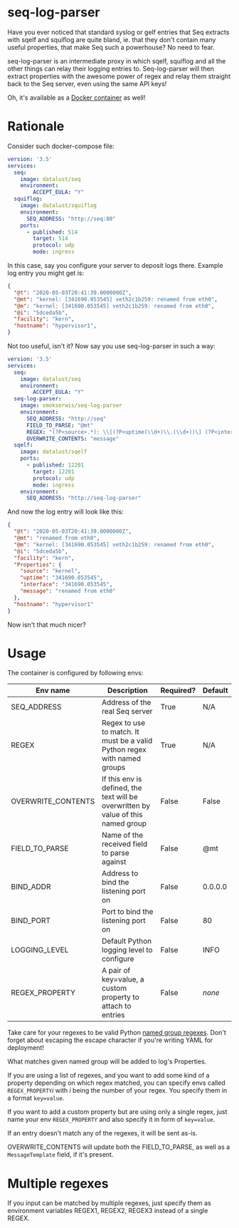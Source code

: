 seq-log-parser
==============

Have you ever noticed that standard syslog or gelf
entries that Seq extracts with sqelf and squiflog are
quite bland, ie. that they don't contain many useful properties,
that make Seq such a powerhouse? No need to fear.

seq-log-parser is an intermediate proxy in which
sqelf, squiflog and all the other things can relay
their logging entries to. Seq-log-parser will then
extract properties with the awesome power of regex
and relay them straight back to the Seq server,
even using the same API keys!

Oh, it's available as a [Docker container](https://hub.docker.com/repository/docker/smokserwis/seq-log-parser)
as well!

# Rationale

Consider such docker-compose file:

```yaml
version: '3.5'
services:
  seq:
    image: datalust/seq
    environment:
        ACCEPT_EULA: "Y"
  squiflog:
    image: datalust/squiflog
    environment:
      SEQ_ADDRESS: "http://seq:80"
    ports:
      - published: 514
        target: 514
        protocol: udp
        mode: ingress
```

In this case, say you configure your server to deposit
logs there. Example log entry you might get is:

```json
{
  "@t": "2020-05-03T20:41:39.0000000Z",
  "@mt": "kernel: [341690.053545] veth2c1b259: renamed from eth0",
  "@m": "kernel: [341690.053545] veth2c1b259: renamed from eth0",
  "@i": "5dceda5b",
  "facility": "kern",
  "hostname": "hypervisor1",
}
```

Not too useful, isn't it? Now say you use seq-log-parser in 
such a way:

```yaml
version: '3.5'
services:
  seq:
    image: datalust/seq
    environment:
        ACCEPT_EULA: "Y"
  seq-log-parser:
    image: smokserwis/seq-log-parser
    environment:
      SEQ_ADDRESS: "http://seq"
      FIELD_TO_PARSE: "@mt"
      REGEX: "(?P<source>.*): \\[(?P<uptime(\\d+)\\.(\\d+))\] (?P<interface>.*): (?P<message>.*)"
      OVERWRITE_CONTENTS: "message"
  sqelf:
    image: datalust/sqelf
    ports:
      - published: 12201
        target: 12201
        protocol: udp
        mode: ingress
    environment:
      SEQ_ADDRESS: "http://seq-log-parser"
```

And now the log entry will look like this:

```json
{
  "@t": "2020-05-03T20:41:39.0000000Z",
  "@mt": "renamed from eth0",
  "@m": "kernel: [341690.053545] veth2c1b259: renamed from eth0",
  "@i": "5dceda5b",
  "facility": "kern", 
  "Properties": {
    "source": "kernel",
    "uptime": "341690.053545", 
    "interface": "341690.053545",
    "message": "renamed from eth0"
  },
  "hostname": "hypervisor1"
}
```

Now isn't that much nicer?

# Usage

The container is configured by following envs:

| Env name           | Description                                                                             | Required? | Default |
|--------------------|------------------------------------------------------------------------------------------|-----------|---------|
| SEQ_ADDRESS        | Address of the real Seq server                                                           | True      | N/A     |
| REGEX              | Regex to use to match. It must be a valid Python regex with named groups                 | True      | N/A     |
| OVERWRITE_CONTENTS | If this env is defined, the text will be overwritten by value of this named group        | False     | False   |
| FIELD_TO_PARSE     | Name of the received field to parse against                                              | False     | @mt     |
| BIND_ADDR          | Address to bind the listening port on                                                    | False     | 0.0.0.0 |
| BIND_PORT          | Port to bind the listening port on                                                       | False     | 80      |
| LOGGING_LEVEL      | Default Python logging level to configure                                                | False     | INFO    |
| REGEX_PROPERTY     | A pair of key=value, a custom property to attach to entries                              | False     | _none_  |

Take care for your regexes to be valid Python [named group regexes](https://docs.python.org/3.8/library/re.html#index-17).
Don't forget about escaping the escape character if you're writing YAML for deployment!

What matches given named group will be added to log's Properties.

If you are using a list of regexes, and you want to add some kind of a property depending on which regex matched, 
you can specify envs called `REGEX_PROPERTY`_i_ with _i_ being the number of your regex.
You specify them in a format `key=value`.

If you want to add a custom property but are using only a single regex, just name your env `REGEX_PROPERTY`
and also specify it in form of `key=value`.

If an entry doesn't match any of the regexes, it will be sent as-is.

OVERWRITE_CONTENTS will update both the FIELD_TO_PARSE, as well as a `MessageTemplate` field, if it's present.

# Multiple regexes

If you input can be matched by multiple regexes, just specify them as environment variables REGEX1, REGEX2, REGEX3 instead of a single REGEX. 